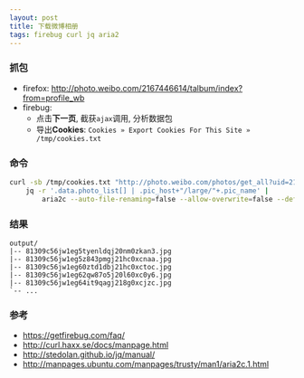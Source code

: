 ```yaml
---
layout: post
title: 下载微博相册
tags: firebug curl jq aria2
---
```


### 抓包

- firefox: <http://photo.weibo.com/2167446614/talbum/index?from=profile_wb>
- firebug:
    - 点击**下一页**, 截获`ajax`调用, 分析数据包
    - 导出**Cookies**: `Cookies » Export Cookies For This Site » /tmp/cookies.txt`

### 命令

```bash
curl -sb /tmp/cookies.txt "http://photo.weibo.com/photos/get_all?uid=2167446614&album_id=16274292&count=30&page=[1-$((2363/30+1))]&type=3&__rnd=1399527721236" |
    jq -r '.data.photo_list[] | .pic_host+"/large/"+.pic_name' |
        aria2c --auto-file-renaming=false --allow-overwrite=false --deferred-input -i - -d output
```

### 结果

```
output/
|-- 81309c56jw1eg5tyenldqj20nm0zkan3.jpg
|-- 81309c56jw1eg5z843pmgj21hc0xcnaa.jpg
|-- 81309c56jw1eg60ztd1dbj21hc0xctoc.jpg
|-- 81309c56jw1eg62qw87o5j20l60xc0y6.jpg
|-- 81309c56jw1eg64it9qagj218g0xcjzc.jpg
`-- ...
```

### 参考

- <https://getfirebug.com/faq/>
- <http://curl.haxx.se/docs/manpage.html>
- <http://stedolan.github.io/jq/manual/>
- <http://manpages.ubuntu.com/manpages/trusty/man1/aria2c.1.html>

